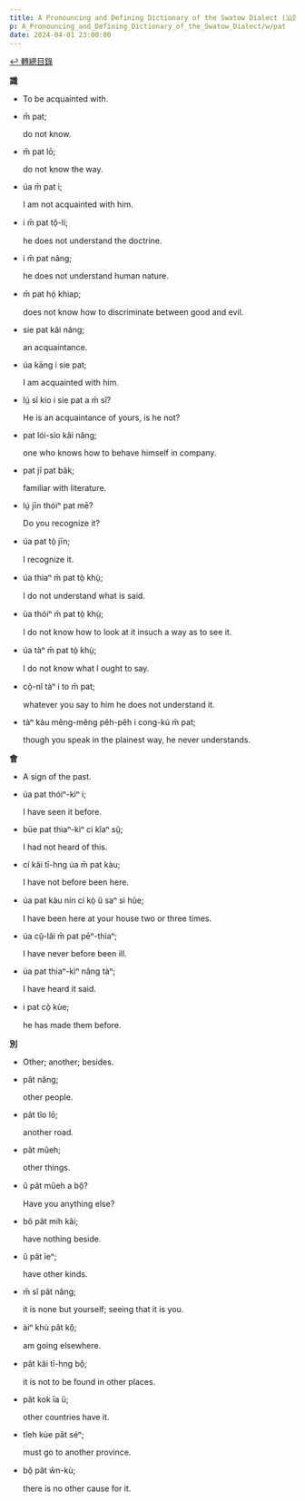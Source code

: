 ```yaml
---
title: A Pronouncing and Defining Dictionary of the Swatow Dialect (汕頭方言音義字典) / pat
p: A_Pronouncing_and_Defining_Dictionary_of_the_Swatow_Dialect/w/pat
date: 2024-04-01 23:00:00
---
```


[↩️ 轉總目錄](/A_Pronouncing_and_Defining_Dictionary_of_the_Swatow_Dialect)


**識**
- To be acquainted with.

- m̄ pat;

  do not know.

- m̄ pat lō;

  do not know the way.

- úa m̄ pat i;

  I am not acquainted with him.

- i m̄ pat tŏ̤-lí;

  he does not understand the doctrine.

- i m̄ pat nâng;

  he does not understand human nature.

- m̄ pat hó̤ khiap;

  does not know how to discriminate between good and evil.

- sie pat kâi nâng;

  an acquaintance.

- úa kāng i sie pat;

  I am acquainted with him.

- lṳ́ sĭ kio i sie pat a m̄ sĭ?

  He is an acquaintance of yours, is he not?

- pat lói-sìo kâi nâng;

  one who knows how to behave himself in company.

- pat jī pat bâk;

  familiar with literature.

- lṳ́ jīn thóiⁿ pat mē?

  Do you recognize it?

- úa pat tò̤ jīn;

  I recognize it.

- úa thiaⁿ m̄ pat tò̤ khṳ̀;

  I do not understand what is said.

- ùa thóiⁿ m̄ pat tò̤ khṳ̀;

  I do not know how to look at it insuch a way as to see it.

- úa tàⁿ m̄ pat tò̤ khṳ̀;

  I do not know what I ought to say.

- cò̤-nî tàⁿ i to m̄ pat;

  whatever you say to him he does not understand it.

- tàⁿ kàu mêng-mêng pêh-pêh i cong-kú m̄ pat;

  though you speak in the plainest way, he never understands.

**會**
- A sign of the past.

- úa pat thóiⁿ-kìⁿ i;

  I have seen it before.

- būe pat thiaⁿ-kìⁿ cí kĭaⁿ sṳ̆;

  I had not heard of this.

- cí kâi tī-hng úa m̄ pat kàu;

  I have not before been here.

- úa pat kàu nín cí kò̤ ŭ saⁿ sì hûe;

  I have been here at your house two or three times.

- úa cṳ̆-lâi m̄ pat pēⁿ-thìaⁿ;

  I have never before been ill.

- úa pat thiaⁿ-kìⁿ nâng tàⁿ;

  I have heard it said.

- i pat cò̤ kùe;

  he has made them before.

**別**
- Other; another; besides.

- pât nâng;

  other people.

- pât tîo lō;

  another road.

- pât mûeh;

  other things.

- ŭ pât mûeh a bô̤?

  Have you anything else? 

- bô pât mih kâi;

  have nothing beside.

- ŭ pât īeⁿ;

  have other kinds.

- m̄ sĭ pât nâng;

  it is none but yourself; seeing that it is you.

- àiⁿ khù pât kô̤;

  am going elsewhere.

- pât kâi tī-hng bô̤;

  it is not to be found in other places.

- pât kok īa ŭ;

  other countries have it.

- tîeh kùe pât séⁿ;

  must go to another province.

- bô̤ pât ŵn-kù;

  there is no other cause for it.